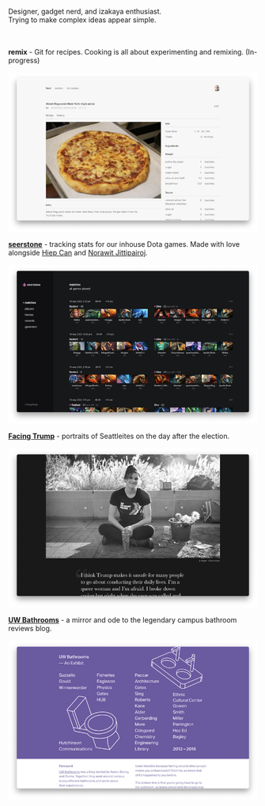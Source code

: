 Designer, gadget nerd, and izakaya enthusiast. 
<br />
Trying to make complex ideas appear simple.
<br />
<br />
<br />

**remix** - Git for recipes. Cooking is all about experimenting and remixing. (In-progress)
<br /><br />
![](/remix.png)

[**seerstone**](https://seerstone.vercel.app) - tracking stats for our inhouse Dota games. Made with love alongside [Hiep Can](https://www.linkedin.com/in/hiepcan/) and [Norawit Jittipairoj](https://www.linkedin.com/in/norawitjittipairoj/).
<br /><br />
[![](/seerstone.png)](https://seerstone.vercel.app)

[**Facing Trump**](https://www.facingtrump.com) - portraits of Seattleites on the day after the election.
<br /><br />
[![](/facingtrump.png)](https://www.facingtrump.com)

[**UW Bathrooms**](https://uwbathrooms.netlify.app) - a mirror and ode to the legendary campus bathroom reviews blog.
<br /><br />
[![](/uwbathrooms.png)](https://uwbathrooms.netlify.app)


